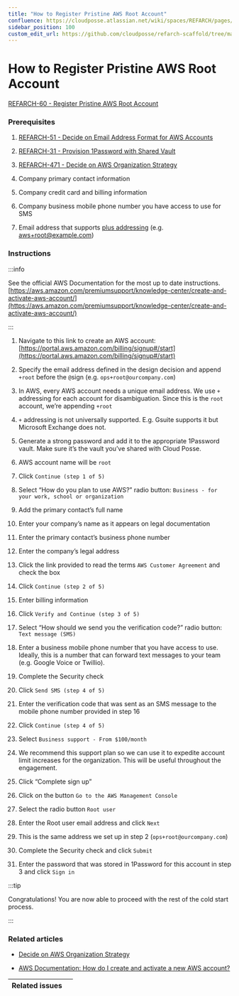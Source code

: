 ```yaml
---
title: "How to Register Pristine AWS Root Account"
confluence: https://cloudposse.atlassian.net/wiki/spaces/REFARCH/pages/931037265/How+to+Register+Pristine+AWS+Root+Account
sidebar_position: 100
custom_edit_url: https://github.com/cloudposse/refarch-scaffold/tree/main/docs/docs/setup/cold-start/how-to-register-pristine-aws-root-account.md
---
```


# How to Register Pristine AWS Root Account

[REFARCH-60 - Register Pristine AWS Root Account](https://cloudposse.atlassian.net/browse/REFARCH-60)

### Prerequisites

1. [REFARCH-51 - Decide on Email Address Format for AWS Accounts](https://cloudposse.atlassian.net/browse/REFARCH-51)

2. [REFARCH-31 - Provision 1Password with Shared Vault](https://cloudposse.atlassian.net/browse/REFARCH-31)

3. [REFARCH-471 - Decide on AWS Organization Strategy](https://cloudposse.atlassian.net/browse/REFARCH-471)

4. Company primary contact information

5. Company credit card and billing information

6. Company business mobile phone number you have access to use for SMS

7. Email address that supports [plus addressing](https://en.wikipedia.org/wiki/Email_address#Sub-addressing) (e.g.
   aws+root@example.com)

### Instructions

:::info

See the official AWS Documentation for the most up to date instructions.
[https://aws.amazon.com/premiumsupport/knowledge-center/create-and-activate-aws-account/](https://aws.amazon.com/premiumsupport/knowledge-center/create-and-activate-aws-account/)

:::

1. Navigate to this link to create an AWS account:
   [https://portal.aws.amazon.com/billing/signup#/start](https://portal.aws.amazon.com/billing/signup#/start)

2. Specify the email address defined in the design decision and append `+root` before the `@`sign (e.g.
   `ops+root@ourcompany.com`)

3. In AWS, every AWS account needs a unique email address. We use `+` addressing for each account for disambiguation.
   Since this is the `root` account, we’re appending `+root`

4. `+` addressing is not universally supported. E.g. Gsuite supports it but Microsoft Exchange does not.

5. Generate a strong password and add it to the appropriate 1Password vault. Make sure it’s the vault you’ve shared with
   Cloud Posse.

6. AWS account name will be `root`

7. Click `Continue (step 1 of 5)`

8. Select “How do you plan to use AWS?” radio button: `Business - for your work, school or organization`

9. Add the primary contact’s full name

10. Enter your company’s name as it appears on legal documentation

11. Enter the primary contact’s business phone number

12. Enter the company’s legal address

13. Click the link provided to read the terms `AWS Customer Agreement` and check the box

14. Click `Continue (step 2 of 5)`

15. Enter billing information

16. Click `Verify and Continue (step 3 of 5)`

17. Select “How should we send you the verification code?” radio button: `Text message (SMS)`

18. Enter a business mobile phone number that you have access to use. Ideally, this is a number that can forward text
    messages to your team (e.g. Google Voice or Twillio).

19. Complete the Security check

20. Click `Send SMS (step 4 of 5)`

21. Enter the verification code that was sent as an SMS message to the mobile phone number provided in step 16

22. Click `Continue (step 4 of 5)`

23. Select `Business support - From $100/month`

24. We recommend this support plan so we can use it to expedite account limit increases for the organization. This will
    be useful throughout the engagement.

25. Click “Complete sign up”

26. Click on the button `Go to the AWS Management Console`

27. Select the radio button `Root user`

28. Enter the Root user email address and click `Next`

29. This is the same address we set up in step 2 (`ops+root@ourcompany.com`)

30. Complete the Security check and click `Submit`

31. Enter the password that was stored in 1Password for this account in step 3 and click `Sign in`

:::tip

Congratulations! You are now able to proceed with the rest of the cold start process.

:::

### Related articles

- [Decide on AWS Organization Strategy](/reference-architecture/fundamentals/design-decisions/cold-start/decide-on-aws-organization-strategy)

- [AWS Documentation: How do I create and activate a new AWS account?](https://aws.amazon.com/premiumsupport/knowledge-center/create-and-activate-aws-account/)

| Related issues |     |
| -------------- | --- |
